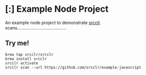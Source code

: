 # [:] Example Node Project

An example node project to demonstrate [srcclr](https://www.srcclr.com) scans........................................

## Try me!

```
brew tap srcclr/srcclr
brew install srcclr
srcclr activate
srcclr scan --url https://github.com/srcclr/example-javascript
```
